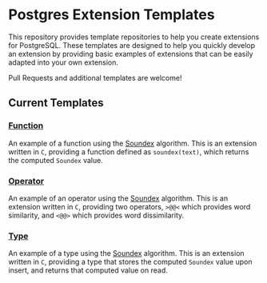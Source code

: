 # Postgres Extension Templates

This repository provides template repositories to help you create extensions for PostgreSQL. These templates are designed to help you quickly develop an extension by providing basic examples of extensions that can be easily adapted into your own extension.

Pull Requests and additional templates are welcome!

## Current Templates

### [Function](https://github.com/pgextensions/function-template)

An example of a function using the [Soundex](https://en.wikipedia.org/wiki/Soundex) algorithm. This is an extension written in `C`, providing a function defined as `soundex(text)`, which returns the computed `Soundex` value.

### [Operator](https://github.com/pgextensions/operator-template)

An example of an operator using the [Soundex](https://en.wikipedia.org/wiki/Soundex) algorithm. This is an extension written in `C`, providing two operators, `>@@<` which provides word similarity, and `<@@>` which provides word dissimilarity.

### [Type](https://github.com/pgextensions/function-type)

An example of a type using the [Soundex](https://en.wikipedia.org/wiki/Soundex) algorithm. This is an extension written in `C`, providing a type that stores the computed `Soundex` value upon insert, and returns that computed value on read.
